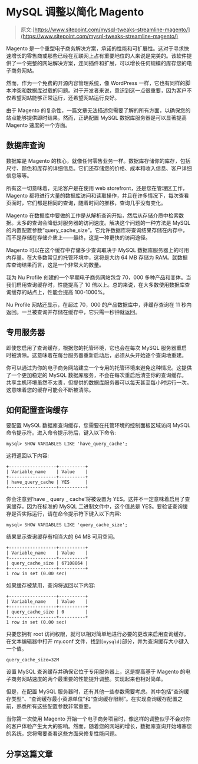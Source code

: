 # MySQL 调整以简化 Magento

> 原文:[https://www.sitepoint.com/mysql-tweaks-streamline-magento/](https://www.sitepoint.com/mysql-tweaks-streamline-magento/)

Magento 是一个重型电子商务解决方案，承诺的性能和可扩展性。这对于寻求快速增长的零售商或那些已经在互联网上占有重要地位的人来说是完美的。该软件提供了一个完整的网站解决方案，连同插件和扩展，可以增长任何规模的库存您的电子商务网站。

然而，作为一个免费的开源内容管理系统，像 WordPress 一样，它也有同样的脚本冲突和数据库过载的问题。对于开发者来说，意识到这一点很重要，因为客户不仅希望网站能够正常运行，还希望网站运行良好。

由于 Magento 的复杂性，一篇文章无法描述您需要了解的所有方面，以确保您的站点能够提供即时结果。然而，正确配置 MySQL 数据库服务器是可以显著提高 Magento 速度的一个方面。

## 数据库查询

数据库是 Magento 的核心，就像任何零售业务一样。数据库存储你的库存，包括尺寸、颜色和库存的详细信息。它们还存储您的价格、成本和收入信息、客户详细信息等等。

所有这一切意味着，无论客户是在使用 web storefront，还是您在管理区工作，Magento 都将进行大量的数据库访问和读取操作，并且在许多情况下，每次查看页面时，它们都是相同的查询，随着时间的推移，查询几乎没有变化。

Magento 在数据库中要做的工作是从解析查询开始，然后从存储介质中检索数据。太多的查询会降低对服务器的访问速度。解决这个问题的一种方法是 MySQL 的内置配置参数“query_cache_size”。它允许数据库将查询结果存储在内存中，而不是存储在存储介质上——最终，这是一种更快的访问途径。

Magento 可以在这个缓存中存储多少查询取决于 MySQL 数据库服务器上的可用内存量。在大多数常见的托管环境中，这将是大约 64 MB 存储为 RAM。就数据库查询结果而言，这是一个非常大的数量。

我为 Nu Profile 创建的一个早期电子商务网站包含 70，000 多种产品和变体。当我们启用查询缓存时，性能提高了 10 倍以上。总的来说，在大多数使用数据库查询缓存的站点上，性能会提高 100-1000%。

Nu Profile 网站还显示，在超过 70，000 的产品数据库中，非缓存查询在 11 秒内返回。一旦被查询并存储在缓存中，它只需一秒钟就返回。

## 专用服务器

即使您启用了查询缓存，根据您的托管环境，它也会在每次 MySQL 服务器重启时被清除。这意味着在每台服务器重新启动后，必须从头开始逐个查询地重建。

你可以通过为你的电子商务网站建立一个专用的托管环境来避免这种情况。这提供了一个更加稳定的 MySQL 数据库服务，不会在每次重启后清空你的查询缓存。共享主机环境虽然不太贵，但提供的数据库服务器可以每天甚至每小时运行一次。这意味着您的缓存可能会不断被清除。

## 如何配置查询缓存

要配置 MySQL 数据库查询缓存，您需要在托管环境的控制面板区域访问 MySQL 命令提示符。进入命令提示符后，键入以下命令:

```
mysql> SHOW VARIABLES LIKE 'have_query_cache';
```

这将返回以下内容:

```
+------------------+----------+
| Variable_name    | Value    |
+------------------+----------+
| have_query_cache | YES      |
+------------------+----------+
```

你会注意到‘have _ query _ cache’将被设置为 YES。这并不一定意味着启用了查询缓存，因为在标准的 MySQL 二进制文件中，这个值总是 YES。要验证查询缓存是否实际运行，请在命令提示符下键入以下内容:

```
mysql> SHOW VARIABLES LIKE 'query_cache_size';
```

结果显示查询缓存有相当大的 64 MB 可用空间。

```
+------------------+----------+
| Variable_name    | Value    |
+------------------+----------+
| query_cache_size | 67108864 | 
+------------------+----------+
1 row in set (0.00 sec)
```

如果缓存被禁用，查询将返回以下内容:

```
+------------------+----------+
| Variable_name    | Value    |
+------------------+----------+
| query_cache_size | 0        | 
+------------------+----------+
1 row in set (0.00 sec)
```

只要您拥有 root 访问权限，就可以相对简单地进行必要的更改来启用查询缓存。在文本编辑器中打开 my.conf 文件，找到`[mysqld]`部分，并为查询缓存大小键入一个值。

```
query_cache_size=32M
```

设置 MySQL 查询缓存并确保它位于专用服务器上，这是提高基于 Magento 的电子商务网站速度的两个最重要的性能提升调整。实现起来也相对简单。

但是，在配置 MySQL 服务器时，还有其他一些参数需要考虑。其中包括“查询缓存类型”、“查询缓存最小资源单位”和“查询缓存限制”。在实现查询缓存配置之前，熟悉所有这些配置参数非常重要。

当你第一次使用 Magento 开始一个电子商务项目时，像这样的调整似乎不会对你的客户体验产生太大的影响。然而，随着您的网站的增长，数据库查询开始堵塞您的系统，您将需要查看这些方面来修复性能问题。

## 分享这篇文章